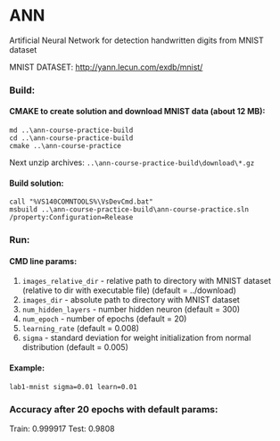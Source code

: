 # ANN
Artificial Neural Network for detection handwritten digits from MNIST dataset

MNIST DATASET: http://yann.lecun.com/exdb/mnist/

### Build:

#### CMAKE to create solution and download MNIST data (about 12 MB):

```
md ..\ann-course-practice-build
cd ..\ann-course-practice-build
cmake ..\ann-course-practice
```

Next unzip archives: `..\ann-course-practice-build\download\*.gz`

#### Build solution:

```
call "%VS140COMNTOOLS%\VsDevCmd.bat"
msbuild ..\ann-course-practice-build\ann-course-practice.sln /property:Configuration=Release
```

### Run:

#### CMD line params:
1. `images_relative_dir` - relative path to directory with MNIST dataset (relative to dir with executable file) (default = ../download)
2. `images_dir` - absolute path to directory with MNIST dataset
3. `num_hidden_layers` - number hidden neuron (default = 300)
4. `num_epoch` - number of epochs (default = 20)
5. `learning_rate` (default = 0.008)
6. `sigma` - standard deviation for weight initialization from normal distribution (default = 0.005)

#### Example:
`lab1-mnist sigma=0.01 learn=0.01`

### Accuracy after 20 epochs with default params:  
Train: 0.999917
Test: 0.9808